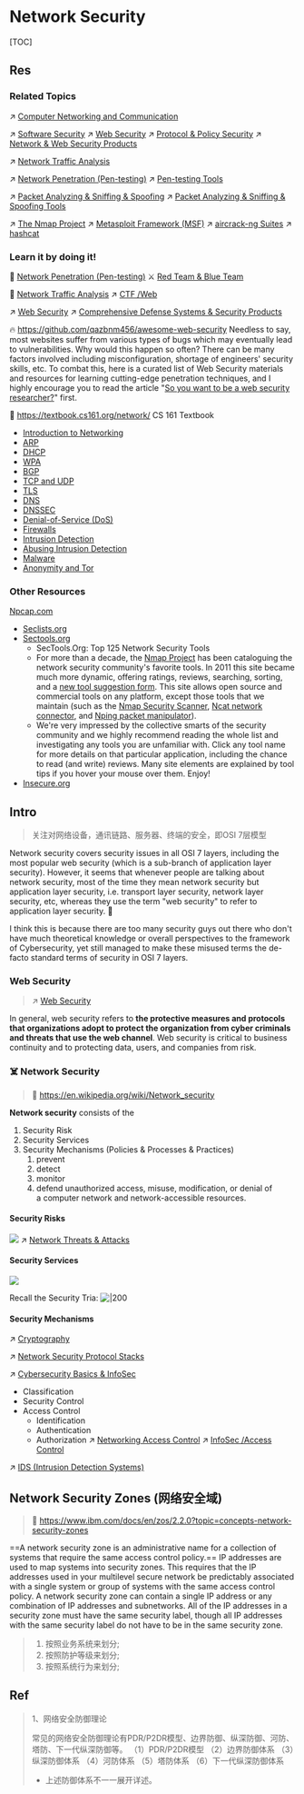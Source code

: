 # Network Security

[TOC]



## Res
### Related Topics
↗ [Computer Networking and Communication](../../🔑%20CS%20Core/🏎️%20Computer%20Networking%20and%20Communication/Computer%20Networking%20and%20Communication.md)

↗ [Software Security](../🏰%20Cybersecurity%20Basics%20&%20InfoSec/🍦%20Software%20Security/Software%20Security.md)
↗ [Web Security](../Application%20Security/💉%20Web%20Security/Web%20Security.md)
↗ [Protocol & Policy Security](../🏰%20Cybersecurity%20Basics%20&%20InfoSec/🗂️%20Protocol%20&%20Policy%20Security/Protocol%20&%20Policy%20Security.md)
↗ [Network & Web Security Products](../⛈️%20Risk%20Management/🐺%20Risk%20Countermeasures%20&%20Security%20Control/🛌%20Comprehensive%20Defense%20Systems%20&%20Security%20Products/Network%20&%20Web%20Security%20Products/Network%20&%20Web%20Security%20Products.md)

↗ [Network Traffic Analysis](../⛈️%20Risk%20Management/🐺%20Risk%20Countermeasures%20&%20Security%20Control/Forensics%20&%20Traceability%20Analysis/Network%20Traffic%20Analysis/Network%20Traffic%20Analysis.md)

↗ [Network Penetration (Pen-testing)](../Application%20Security/💉%20Web%20Security/Network%20Penetration%20(Pen-testing)/Network%20Penetration%20(Pen-testing).md)
↗ [Pen-testing Tools](../☠️%20Kill%20Chain%20&%20Security%20Tool%20Box/🍆%20Pen-testing%20Tools/Pen-testing%20Tools.md)

↗ [Packet Analyzing & Sniffing & Spoofing](../../🔑%20CS%20Core/🏎️%20Computer%20Networking%20and%20Communication/Network%20Programming%20&%20RPC/Packet%20Analyzing%20&%20Sniffing%20&%20Spoofing/Packet%20Analyzing%20&%20Sniffing%20&%20Spoofing.md)
↗ [Packet Analyzing & Sniffing & Spoofing Tools](../☠️%20Kill%20Chain%20&%20Security%20Tool%20Box/Reconnaissance%20&%20Exploration%20Tools/📌%20OSINT%20&%20Passive%20Recon%20Tools/Packet%20Analyzing%20&%20Sniffing%20&%20Spoofing%20Tools/Packet%20Analyzing%20&%20Sniffing%20&%20Spoofing%20Tools.md)

↗ [The Nmap Project](../☠️%20Kill%20Chain%20&%20Security%20Tool%20Box/Reconnaissance%20&%20Exploration%20Tools/The%20Nmap%20Project/The%20Nmap%20Project.md)
↗ [Metasploit Framework (MSF)](../☠️%20Kill%20Chain%20&%20Security%20Tool%20Box/Reconnaissance%20&%20Exploration%20Tools/Metasploit%20Framework%20(MSF)/Metasploit%20Framework%20(MSF).md)
↗ [aircrack-ng Suites](../☠️%20Kill%20Chain%20&%20Security%20Tool%20Box/Delivery%20Tools%20&%20Wireless/Wi-Fi%20Cracking/aircrack-ng%20Suites.md)
↗ [hashcat](../☠️%20Kill%20Chain%20&%20Security%20Tool%20Box/Credentials%20&%20Password%20Related%20Tools/Login%20Cracker%20&%20Password%20Cracker/hashcat.md)


### Learn it by doing it!
💉 [Network Penetration (Pen-testing)](../Application%20Security/💉%20Web%20Security/Network%20Penetration%20(Pen-testing)/Network%20Penetration%20(Pen-testing).md)
⚔️ [Red Team & Blue Team](../🏰%20Cybersecurity%20Basics%20&%20InfoSec/CTF%20&%20AWD/AWD/Red%20Team%20&%20Blue%20Team.md)

🎏 [Network Traffic Analysis](../⛈️%20Risk%20Management/🐺%20Risk%20Countermeasures%20&%20Security%20Control/Forensics%20&%20Traceability%20Analysis/Network%20Traffic%20Analysis/Network%20Traffic%20Analysis.md)
↗ [CTF /Web](../🏰%20Cybersecurity%20Basics%20&%20InfoSec/CTF%20&%20AWD/Web/Web.md)

↗ [Web Security](../Application%20Security/💉%20Web%20Security/Web%20Security.md)
↗ [Comprehensive Defense Systems & Security Products](../⛈️%20Risk%20Management/🐺%20Risk%20Countermeasures%20&%20Security%20Control/🛌%20Comprehensive%20Defense%20Systems%20&%20Security%20Products/Comprehensive%20Defense%20Systems%20&%20Security%20Products.md)

🔥 https://github.com/qazbnm456/awesome-web-security
Needless to say, most websites suffer from various types of bugs which may eventually lead to vulnerabilities. Why would this happen so often? There can be many factors involved including misconfiguration, shortage of engineers' security skills, etc. To combat this, here is a curated list of Web Security materials and resources for learning cutting-edge penetration techniques, and I highly encourage you to read the article "[So you want to be a web security researcher?](https://portswigger.net/blog/so-you-want-to-be-a-web-security-researcher)" first.

🏫 https://textbook.cs161.org/network/
CS 161 Textbook
- [Introduction to Networking](https://textbook.cs161.org/network/intro.html)
- [ARP](https://textbook.cs161.org/network/arp.html)
- [DHCP](https://textbook.cs161.org/network/dhcp.html)
- [WPA](https://textbook.cs161.org/network/wpa.html)
- [BGP](https://textbook.cs161.org/network/bgp.html)
- [TCP and UDP](https://textbook.cs161.org/network/transport.html)
- [TLS](https://textbook.cs161.org/network/tls.html)
- [DNS](https://textbook.cs161.org/network/dns.html)
- [DNSSEC](https://textbook.cs161.org/network/dnssec.html)
- [Denial-of-Service (DoS)](https://textbook.cs161.org/network/dos.html)
- [Firewalls](https://textbook.cs161.org/network/firewalls.html)
- [Intrusion Detection](https://textbook.cs161.org/network/intrusion-detection.html)
- [Abusing Intrusion Detection](https://textbook.cs161.org/network/abusing-intrusion-detection.html)
- [Malware](https://textbook.cs161.org/network/malware.html)
- [Anonymity and Tor](https://textbook.cs161.org/network/tor.html)


### Other Resources
[Npcap.com](https://npcap.com/)
- [Seclists.org](https://seclists.org/)
- [Sectools.org](https://sectools.org/)
	- SecTools.Org: Top 125 Network Security Tools
	- For more than a decade, the [Nmap Project](http://nmap.org/) has been cataloguing the network security community's favorite tools. In 2011 this site became much more dynamic, offering ratings, reviews, searching, sorting, and a [new tool suggestion form](http://sectools.org/contrib/). This site allows open source and commercial tools on any platform, except those tools that we maintain (such as the [Nmap Security Scanner](http://nmap.org/), [Ncat network connector](http://nmap.org/ncat/), and [Nping packet manipulator](http://nmap.org/nping/)).
	- We're very impressed by the collective smarts of the security community and we highly recommend reading the whole list and investigating any tools you are unfamiliar with. Click any tool name for more details on that particular application, including the chance to read (and write) reviews. Many site elements are explained by tool tips if you hover your mouse over them. Enjoy!
- [Insecure.org](https://insecure.org/)



## Intro
> 关注对网络设备，通讯链路、服务器、终端的安全，即OSI 7层模型

Network security covers security issues in all OSI 7 layers, including the most popular web security (which is a sub-branch of application layer security). However, it seems that whenever people are talking about network security, most of the time they mean network security but application layer security, i.e. transport layer security, network layer security, etc, whereas they use the term "web security" to refer to application layer security. 🤷

I think this is because there are too many security guys out there who don't have much theoretical knowledge or overall perspectives to the framework of Cybersecurity, yet still managed to make these misused terms the de-facto standard terms of security in OSI 7 layers. 


### Web Security
> ↗ [Web Security](../Application%20Security/💉%20Web%20Security/Web%20Security.md)

In general, web security refers to **the protective measures and protocols that organizations adopt to protect the organization from cyber criminals and threats that use the web channel**. Web security is critical to business continuity and to protecting data, users, and companies from risk.


### ☠️ Network Security
> 🔗 https://en.wikipedia.org/wiki/Network_security

**Network security** consists of the 
1. Security Risk
2. Security Services
3. Security Mechanisms (Policies & Processes & Practices)
	1. prevent
	2. detect
	3. monitor 
	4. defend
unauthorized access, misuse, modification, or denial of a computer network and network-accessible resources.
#### Security Risks
![](../../../Assets/Pics/Screenshot%202023-03-26%20at%205.09.33%20PM.png)
↗ [Network Threats & Attacks](Network%20Threats%20&%20Attacks/Network%20Threats%20&%20Attacks.md)
#### Security Services
![](../../../Assets/Pics/Screenshot%202023-03-26%20at%205.10.41%20PM.png)

Recall the Security Tria:
![|200](../../../Assets/Pics/1920px-CIAJMK1209-en.svg.png)
#### Security Mechanisms
↗ [Cryptography](../🚬%20Cryptology%20&%20Secure%20Communication/🤐%20Cryptography/Cryptography.md)

↗ [Network Security Protocol Stacks](Network%20Security%20Mechanisms/🏇%20Network%20Security%20Protocol%20Stacks/Network%20Security%20Protocol%20Stacks.md)

↗ [Cybersecurity Basics & InfoSec](../🏰%20Cybersecurity%20Basics%20&%20InfoSec/Cybersecurity%20Basics%20&%20InfoSec.md)
- Classification
- Security Control
- Access Control
	- Identification 
	- Authentication 
	- Authorization
↗ [Networking Access Control](Network%20Security%20Mechanisms/🏇%20Network%20Security%20Protocol%20Stacks/Networking%20Access%20Control/Networking%20Access%20Control.md)
↗ [InfoSec /Access Control](../⛈️%20Risk%20Management/🐺%20Risk%20Countermeasures%20&%20Security%20Control/Identity%20&%20Access%20Management%20(IAM)/Access%20Control%20(访问控制)/Access%20Control%20(访问控制).md)

↗ [IDS (Intrusion Detection Systems)](../⛈️%20Risk%20Management/🐺%20Risk%20Countermeasures%20&%20Security%20Control/🛌%20Comprehensive%20Defense%20Systems%20&%20Security%20Products/Network%20&%20Web%20Security%20Products/IDS%20(Intrusion%20Detection%20Systems)/IDS%20(Intrusion%20Detection%20Systems).md)



## Network Security Zones (网络安全域)
> 🔗 https://www.ibm.com/docs/en/zos/2.2.0?topic=concepts-network-security-zones

==A network security zone is an administrative name for a collection of systems that require the same access control policy.== IP addresses are used to map systems into security zones. This requires that the IP addresses used in your multilevel secure network be predictably associated with a single system or group of systems with the same access control policy. A network security zone can contain a single IP address or any combination of IP addresses and subnetworks. All of the IP addresses in a security zone must have the same security label, though all IP addresses with the same security label do not have to be in the same security zone.


[目前网络安全域划分有哪些基本方法]: https://www.wangan.com/wenda/7206
>1. 按照业务系统来划分;
>2. 按照防护等级来划分;
>3. 按照系统行为来划分;



## Ref
[企业网络安全最佳实践指南(五)]: https://www.freebuf.com/articles/es/253992.html

> 1、网络安全防御理论
> 
> 常见的网络安全防御理论有PDR/P2DR模型、边界防御、纵深防御、河防、塔防、下一代纵深防御等。
> （1）PDR/P2DR模型
> （2）边界防御体系
> （3）纵深防御体系
> （4）河防体系
> （5）塔防体系
> （6）下一代纵深防御体系
> * 上述防御体系不一一展开详述。


